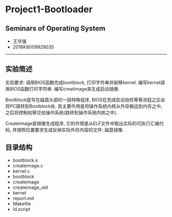 # Project1-Bootloader

## Seminars of Operating System

* 王华强
* 2016K8009929035

---

## 实验简述

实验要求: 调用BIOS函数完成bootblock, 打印字符串并般移kernel. 编写kernel调用BIOS函数打印字符串. 编写creatimage来生成启动镜像.

Bootblock是写在磁盘头部的一段特殊程序, BIOS在完成启动自检等等流程之后会将PC跳转到Bootblock处. 其主要作用是将操作系统内核从外存搬运到内存之中, 之后将控制权移交给操作系统(跳转到操作系统内核之中).

<!-- Bootblock主要完成的功能 -->

Createimage是镜像生成程序, 它的作用是从ELF文件中取出实际的可执行汇编代码, 并按照位置要求生成反映实际外存内容的文件: 磁盘镜像.

## 目录结构

* bootblock.s
* createimage.c
* kernel.c
* bootblock
* createimage
* createimage_old
* kernel
* report.md
* Makefile
* ld.script